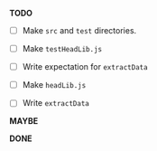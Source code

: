 **TODO**

- [ ] Make `src` and `test` directories.
- [ ] Make `testHeadLib.js`
- [ ] Write expectation for `extractData`
- [ ] Make `headLib.js`
-[ ] Write `extractData`


**MAYBE**


**DONE**

